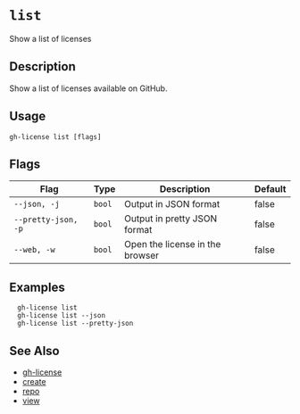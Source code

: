 # `list`

Show a list of licenses

## Description

Show a list of licenses available on GitHub.

## Usage

```
gh-license list [flags]
```

## Flags

| Flag                | Type   | Description                     | Default |
| ------------------- | ------ | ------------------------------- | ------- |
| `--json, -j`        | `bool` | Output in JSON format           | false   |
| `--pretty-json, -p` | `bool` | Output in pretty JSON format    | false   |
| `--web, -w`         | `bool` | Open the license in the browser | false   |

## Examples

```
  gh-license list
  gh-license list --json
  gh-license list --pretty-json
```

## See Also

* [gh-license](./gh-license.md)
* [create](./create.md)
* [repo](./repo.md)
* [view](./view.md)
